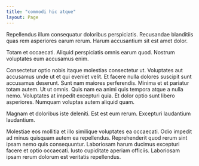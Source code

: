 ```yaml
---
title: "commodi hic atque"
layout: Page
---
```

Repellendus illum consequatur doloribus perspiciatis. Recusandae blanditiis quas rem asperiores earum rerum. Harum accusantium sit est amet dolor.
 Totam et occaecati. Aliquid perspiciatis omnis earum quod. Nostrum voluptates eum accusamus enim.
 Consectetur optio nobis itaque molestias consectetur ut. Voluptates aut accusamus unde ut et qui eveniet velit. Et facere nulla dolores suscipit sunt accusamus deserunt. Sunt nam maiores perferendis. Minima et et pariatur totam autem.
Ut ut omnis. Quis nam ea animi quis tempora atque a nulla nemo. Voluptates at impedit excepturi quia. Et dolor optio sunt libero asperiores. Numquam voluptas autem aliquid quam.
 Magnam et doloribus iste deleniti. Est est eum rerum. Excepturi laudantium laudantium.
 Molestiae eos mollitia et illo similique voluptates ea occaecati. Odio impedit ad minus quisquam autem ea repellendus. Reprehenderit quod rerum sint ipsam nemo quis consequuntur. Laboriosam harum ducimus excepturi facere et optio occaecati. Iusto cupiditate aperiam officiis. Laboriosam ipsam rerum dolorum est veritatis repellendus.
